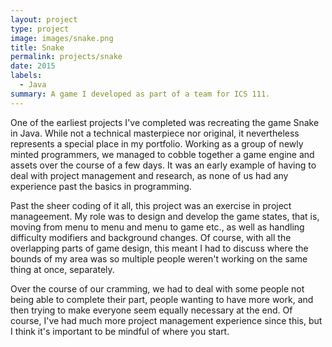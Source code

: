 ```yaml
---
layout: project
type: project
image: images/snake.png
title: Snake
permalink: projects/snake
date: 2015
labels:
  - Java
summary: A game I developed as part of a team for ICS 111.
---
```


One of the earliest projects I've completed was recreating the game Snake in Java. While not a technical masterpiece nor original, it nevertheless represents a special place in my portfolio. Working as a group of newly minted programmers, we managed to cobble together a game engine and assets over the course of a few days. It was an early example of having to deal with project management and research, as none of us had any experience past the basics in programming. 

Past the sheer coding of it all, this project was an exercise in project manageement. My role was to design and develop the game states, that is, moving from menu to menu and menu to game etc., as well as handling difficulty modifiers and background changes. Of course, with all the overlapping parts of game design, this meant I had to discuss where the bounds of my area was so multiple people weren't working on the same thing at once, separately. 

Over the course of our cramming, we had to deal with some people not being able to complete their part, people wanting to have more work, and then trying to make everyone seem equally necessary at the end. Of course, I've had much more project management experience since this, but I think it's important to be mindful of where you start.
